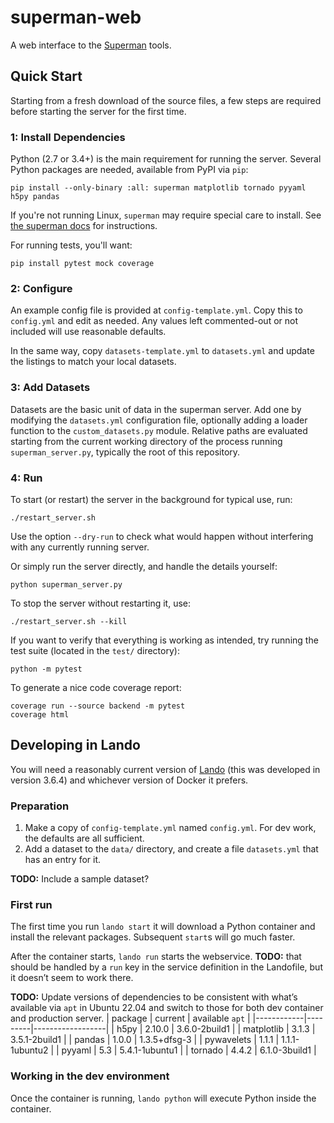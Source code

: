 # superman-web

A web interface to the [Superman](https://github.com/all-umass/superman) tools.


## Quick Start

Starting from a fresh download of the source files,
a few steps are required before starting the server for the first time.

### 1: Install Dependencies

Python (2.7 or 3.4+) is the main requirement for running the server.
Several Python packages are needed, available from PyPI via `pip`:

    pip install --only-binary :all: superman matplotlib tornado pyyaml h5py pandas

If you're not running Linux, `superman` may require special care to install.
See [the superman docs](https://github.com/all-umass/superman#installation) for instructions.

For running tests, you'll want:

    pip install pytest mock coverage


### 2: Configure

An example config file is provided at `config-template.yml`.
Copy this to `config.yml` and edit as needed.
Any values left commented-out or not included will use reasonable defaults.

In the same way, copy `datasets-template.yml` to `datasets.yml`
and update the listings to match your local datasets.


### 3: Add Datasets

Datasets are the basic unit of data in the superman server.
Add one by modifying the `datasets.yml` configuration file,
optionally adding a loader function to the `custom_datasets.py` module.
Relative paths are evaluated starting from the current working directory
of the process running `superman_server.py`,
typically the root of this repository.


### 4: Run

To start (or restart) the server in the background for typical use, run:

    ./restart_server.sh

Use the option `--dry-run` to check what would happen without interfering
with any currently running server.

Or simply run the server directly, and handle the details yourself:

    python superman_server.py

To stop the server without restarting it, use:

    ./restart_server.sh --kill

If you want to verify that everything is working as intended,
try running the test suite (located in the `test/` directory):

    python -m pytest

To generate a nice code coverage report:

    coverage run --source backend -m pytest
    coverage html



## Developing in Lando

You will need a reasonably current version of [Lando](https://lando.dev/) (this was developed in version 3.6.4) and whichever version of Docker it prefers.


### Preparation

1. Make a copy of `config-template.yml` named `config.yml`. For dev work, the defaults are all sufficient.
1. Add a dataset to the `data/` directory, and create a file `datasets.yml` that has an entry for it.

**TODO:** Include a sample dataset?


### First run

The first time you run `lando start` it will download a Python container and install the relevant packages. Subsequent `start`s will go much faster.

After the container starts, `lando run` starts the webservice. **TODO:** that should be handled by a `run` key in the service definition in the Landofile, but it doesn’t seem to work there. 

**TODO:** Update versions of dependencies to be consistent with what’s available via `apt` in Ubuntu 22.04 and switch to those for both dev container and production server.
| package    | current | available `apt`  |
|------------|---------|------------------|
| h5py       | 2.10.0  | 3.6.0-2build1    |
| matplotlib | 3.1.3   | 3.5.1-2build1    |
| pandas     | 1.0.0   | 1.3.5+dfsg-3     |
| pywavelets | 1.1.1   | 1.1.1-1ubuntu2   |
| pyyaml     | 5.3     | 5.4.1-1ubuntu1   |
| tornado    | 4.4.2   | 6.1.0-3build1    |


### Working in the dev environment

Once the container is running, `lando python` will execute Python inside the container. 

